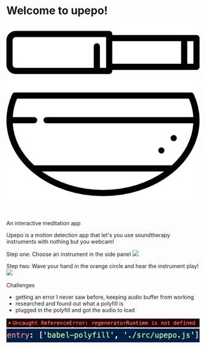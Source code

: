 # Welcome to upepo! ![](dist/images/bowl.png)
An interactive meditation app

Upepo is a motion detection app that let's you use soundtherapy instruments with nothing but you webcam!  

Step one: Choose an instrument in the side panel
![](dist/images/snippets/upepo_step_one.gif)

Step two: Wave your hand in the orange circle and hear the instrument play!
![](dist/images/snippets/upepo_step_two.gif)

Challenges 

- getting an error I never saw before, keeping audio buffer from working
- researched and found out what a polyfill is
- plugged in the polyfill and got the audio to load

![](dist/images/snippets/runtime_error.png)
![](dist/images/snippets/runtime_error_solution.png)
